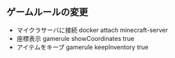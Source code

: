 ## ゲームルールの変更

* マイクラサーバに接続
docker attach minecraft-server
* 座標表示
gamerule showCoordinates true
* アイテムをキープ
gamerule keepInventory true
